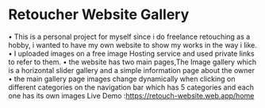 # Retoucher Website Gallery
 • This is a personal project for myself since i do freelance retouching as a hobby, i wanted to have my own website to show my works in the way i like. 
 • I uploaded images on a free image Hosting service and used private links to refer to them. • the website has two main pages,The Image gallery which is a horizontal slider gallery and a simple information page about the owner
 • the main gallery page images change dynamically when clicking on different categories on the navigation bar which has 5 categories and each one has its own images
Live Demo :https://retouch-website.web.app/home
